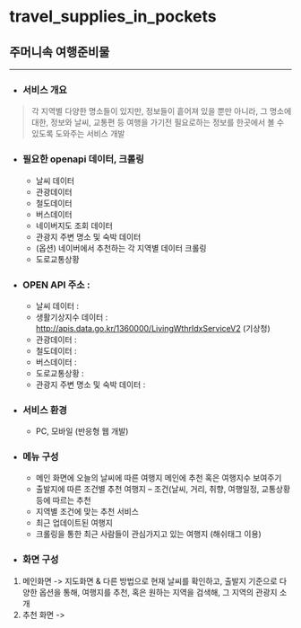# travel_supplies_in_pockets
## 주머니속 여행준비물

----------

- ### 서비스 개요
> 각 지역별 다양한 명소들이 있지만, 정보들이 흩어져 있을 뿐만 아니라, 그 명소에 대한, 정보와 날씨, 교통편 등 여행을 가기전 필요로하는 정보를 한곳에서 볼 수 있도록 도와주는 서비스 개발

- ### 필요한 openapi 데이터, 크롤링
  - 날씨 데이터
  - 관광데이터
  - 철도데이터
  - 버스데이터
  - 네이버지도 조회 데이터
  - 관광지 주변 명소 및 숙박 데이터
  - (옵션) 네이버에서 추천하는 각 지역별 데이터 크롤링
  - 도로교통상황

- ### OPEN API 주소 :
  - 날씨 데이터 :
  - 생활기상지수 데이터 : http://apis.data.go.kr/1360000/LivingWthrIdxServiceV2 (기상청)
  - 관광데이터 : 
  - 철도데이터 :
  - 버스데이터 :
  - 도로교통상황 : 
  - 관광지 주변 명소 및 숙박 데이터 :

- ### 서비스 환경 
  - PC, 모바일 (반응형 웹 개발)

- ### 메뉴 구성

  - 메인 화면에 오늘의 날씨에 따른 여행지 메인에 추천 혹은 여행지수 보여주기
  - 출발지에 따른 조건별 추천 여행지 – 조건(날씨, 거리, 취향, 여행일정, 교통상황등에 따르는 추천
  - 지역별 조건에 맞는 추천 서비스
  - 최근 업데이트된 여행지
  - 크롤링을 통한 최근 사람들이 관심가지고 있는 여행지 (해쉬태그 이용)

- ### 화면 구성 
1. 메인화면 -> 지도화면 & 다른 방법으로 현재 날씨를 확인하고, 출발지 기준으로 다양한 옵션을 통해, 여행지를 추천, 혹은 원하는 지역을 검색해, 그 지역의 관광지 소개
2. 추천 화면 -> 
